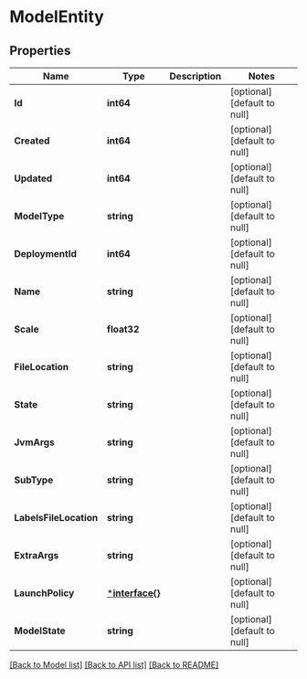 # ModelEntity

## Properties
Name | Type | Description | Notes
------------ | ------------- | ------------- | -------------
**Id** | **int64** |  | [optional] [default to null]
**Created** | **int64** |  | [optional] [default to null]
**Updated** | **int64** |  | [optional] [default to null]
**ModelType** | **string** |  | [optional] [default to null]
**DeploymentId** | **int64** |  | [optional] [default to null]
**Name** | **string** |  | [optional] [default to null]
**Scale** | **float32** |  | [optional] [default to null]
**FileLocation** | **string** |  | [optional] [default to null]
**State** | **string** |  | [optional] [default to null]
**JvmArgs** | **string** |  | [optional] [default to null]
**SubType** | **string** |  | [optional] [default to null]
**LabelsFileLocation** | **string** |  | [optional] [default to null]
**ExtraArgs** | **string** |  | [optional] [default to null]
**LaunchPolicy** | [***interface{}**](interface{}.md) |  | [optional] [default to null]
**ModelState** | **string** |  | [optional] [default to null]

[[Back to Model list]](../README.md#documentation-for-models) [[Back to API list]](../README.md#documentation-for-api-endpoints) [[Back to README]](../README.md)


